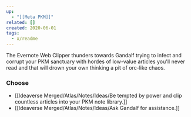 ```yaml
---
up:
  - "[[Meta PKM]]"
related: []
created: 2020-06-01
tags:
  - x/readme
---
```


The Evernote Web Clipper thunders towards Gandalf trying to infect and corrupt your PKM sanctuary with hordes of low-value articles you'll never read and that will drown your own thinking a pit of orc-like chaos.

### Choose
- [[Ideaverse Merged/Atlas/Notes/Ideas/Be tempted by power and clip countless articles into your PKM note library.]]
- [[Ideaverse Merged/Atlas/Notes/Ideas/Ask Gandalf for assistance.]]
